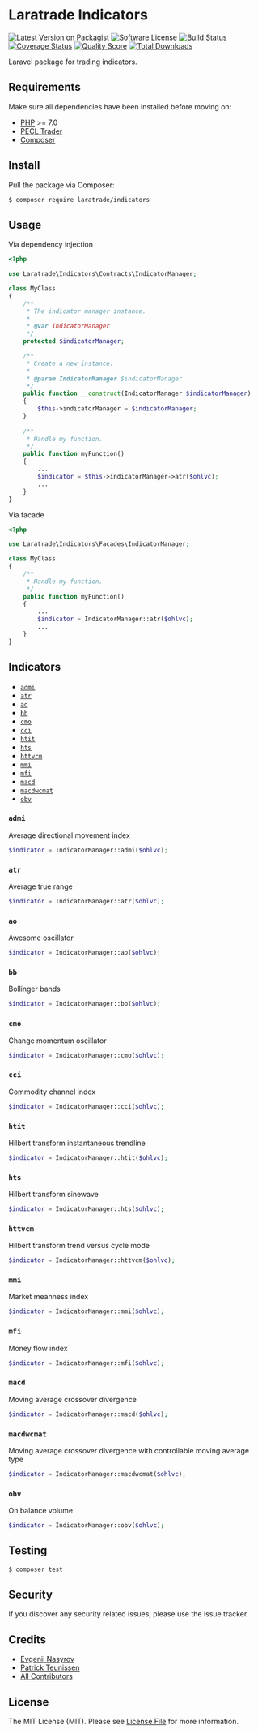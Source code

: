 # Laratrade Indicators

[![Latest Version on Packagist][ico-version]][link-packagist]
[![Software License][ico-license]](LICENSE.md)
[![Build Status][ico-travis]][link-travis]
[![Coverage Status][ico-scrutinizer]][link-scrutinizer]
[![Quality Score][ico-code-quality]][link-code-quality]
[![Total Downloads][ico-downloads]][link-downloads]

Laravel package for trading indicators.

## Requirements

Make sure all dependencies have been installed before moving on:

* [PHP](http://php.net/manual/en/install.php) >= 7.0
* [PECL Trader](http://php.net/manual/en/trader.installation.php)
* [Composer](https://getcomposer.org/download/)

## Install

Pull the package via Composer:

``` bash
$ composer require laratrade/indicators
```

## Usage

Via dependency injection

``` php
<?php

use Laratrade\Indicators\Contracts\IndicatorManager;

class MyClass
{
    /**
     * The indicator manager instance.
     *
     * @var IndicatorManager
     */
    protected $indicatorManager;

    /**
     * Create a new instance.
     *
     * @param IndicatorManager $indicatorManager
     */
    public function __construct(IndicatorManager $indicatorManager)
    {
        $this->indicatorManager = $indicatorManager;
    }
    
    /**
     * Handle my function.
     */
    public function myFunction()
    {
        ...
        $indicator = $this->indicatorManager->atr($ohlvc);
        ...
    }
}
```

Via facade

``` php
<?php

use Laratrade\Indicators\Facades\IndicatorManager;

class MyClass
{   
    /**
     * Handle my function.
     */
    public function myFunction()
    {
        ...
        $indicator = IndicatorManager::atr($ohlvc);
        ...
    }
}
```

## Indicators

- [`admi`](#admi)
- [`atr`](#atr)
- [`ao`](#ao)
- [`bb`](#bb)
- [`cmo`](#cmo)
- [`cci`](#cci)
- [`htit`](#htit)
- [`hts`](#hts)
- [`httvcm`](#httvcm)
- [`mmi`](#mmi)
- [`mfi`](#mfi)
- [`macd`](#macd)
- [`macdwcmat`](#macdwcmat)
- [`obv`](#obv)

### `admi`

Average directional movement index

```php
$indicator = IndicatorManager::admi($ohlvc);
```

### `atr`

Average true range

```php
$indicator = IndicatorManager::atr($ohlvc);
```

### `ao`

Awesome oscillator

```php
$indicator = IndicatorManager::ao($ohlvc);
```

### `bb`

Bollinger bands

```php
$indicator = IndicatorManager::bb($ohlvc);
```

### `cmo`

Change momentum oscillator

```php
$indicator = IndicatorManager::cmo($ohlvc);
```

### `cci`

Commodity channel index

```php
$indicator = IndicatorManager::cci($ohlvc);
```

### `htit`

Hilbert transform instantaneous trendline

```php
$indicator = IndicatorManager::htit($ohlvc);
```

### `hts`

Hilbert transform sinewave

```php
$indicator = IndicatorManager::hts($ohlvc);
```

### `httvcm`

Hilbert transform trend versus cycle mode

```php
$indicator = IndicatorManager::httvcm($ohlvc);
```

### `mmi`

Market meanness index

```php
$indicator = IndicatorManager::mmi($ohlvc);
```

### `mfi`

Money flow index

```php
$indicator = IndicatorManager::mfi($ohlvc);
```

### `macd`

Moving average crossover divergence

```php
$indicator = IndicatorManager::macd($ohlvc);
```

### `macdwcmat`

Moving average crossover divergence with controllable moving average type

```php
$indicator = IndicatorManager::macdwcmat($ohlvc);
```

### `obv`

On balance volume

```php
$indicator = IndicatorManager::obv($ohlvc);
```

## Testing

``` bash
$ composer test
```

## Security

If you discover any security related issues, please use the issue tracker.

## Credits

- [Evgenii Nasyrov](https://github.com/nasyrov)
- [Patrick Teunissen](https://github.com/amavis442)
- [All Contributors](../../contributors)

## License

The MIT License (MIT). Please see [License File](LICENSE.md) for more information.

[ico-version]: https://img.shields.io/packagist/v/laratrade/indicators.svg?style=flat-square
[ico-license]: https://img.shields.io/badge/license-MIT-brightgreen.svg?style=flat-square
[ico-travis]: https://img.shields.io/travis/laratrade/indicators/master.svg?style=flat-square
[ico-scrutinizer]: https://img.shields.io/scrutinizer/coverage/g/laratrade/indicators.svg?style=flat-square
[ico-code-quality]: https://img.shields.io/scrutinizer/g/laratrade/indicators.svg?style=flat-square
[ico-downloads]: https://img.shields.io/packagist/dt/laratrade/indicators.svg?style=flat-square

[link-packagist]: https://packagist.org/packages/laratrade/indicators
[link-travis]: https://travis-ci.org/laratrade/indicators
[link-scrutinizer]: https://scrutinizer-ci.com/g/laratrade/indicators/code-structure
[link-code-quality]: https://scrutinizer-ci.com/g/laratrade/indicators
[link-downloads]: https://packagist.org/packages/laratrade/indicators
[link-contributors]: ../../contributors
